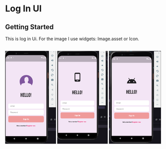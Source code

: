 # Log In UI

## Getting Started

This is log in Ui. For the image I use widgets: Image.asset or Icon.</br></br>

<p float="left">
<img src = 'assets/ss1.png' whidth = 100 height = 300 >
<img src = 'assets/ss2.png' whidth = 100 height = 300 >
<img src = 'assets/ss3.png' whidth = 100 height = 300 >
</p>
